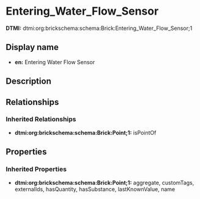 # Entering_Water_Flow_Sensor
**DTMI:** dtmi:org:brickschema:schema:Brick:Entering_Water_Flow_Sensor;1
## Display name
- **en:** Entering Water Flow Sensor
## Description
## Relationships
### Inherited Relationships
* **dtmi:org:brickschema:schema:Brick:Point;1:** isPointOf
## Properties
### Inherited Properties
* **dtmi:org:brickschema:schema:Brick:Point;1:** aggregate, customTags, externalIds, hasQuantity, hasSubstance, lastKnownValue, name
